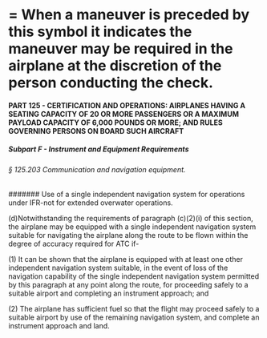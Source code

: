 
# = When a maneuver is preceded by this symbol it indicates the maneuver may be required in the airplane at the discretion of the person conducting the check.
#### PART 125 - CERTIFICATION AND OPERATIONS: AIRPLANES HAVING A SEATING CAPACITY OF 20 OR MORE PASSENGERS OR A MAXIMUM PAYLOAD CAPACITY OF 6,000 POUNDS OR MORE; AND RULES GOVERNING PERSONS ON BOARD SUCH AIRCRAFT
##### Subpart F - Instrument and Equipment Requirements
###### § 125.203 Communication and navigation equipment.
####### Use of a single independent navigation system for operations under IFR-not for extended overwater operations.

(d)Notwithstanding the requirements of paragraph (c)(2)(i) of this section, the airplane may be equipped with a single independent navigation system suitable for navigating the airplane along the route to be flown within the degree of accuracy required for ATC if-

(1) It can be shown that the airplane is equipped with at least one other independent navigation system suitable, in the event of loss of the navigation capability of the single independent navigation system permitted by this paragraph at any point along the route, for proceeding safely to a suitable airport and completing an instrument approach; and

(2) The airplane has sufficient fuel so that the flight may proceed safely to a suitable airport by use of the remaining navigation system, and complete an instrument approach and land.

